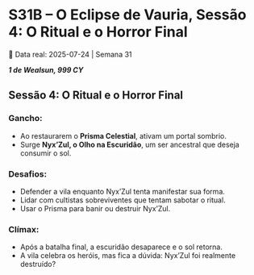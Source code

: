 # S31B – O Eclipse de Vauria, Sessão 4: O Ritual e o Horror Final
📅 Data real: 2025-07-24 | Semana 31  

***1 de Wealsun, 999 CY***
## Sessão 4: O Ritual e o Horror Final

### Gancho:
- Ao restaurarem o **Prisma Celestial**, ativam um portal sombrio.  
- Surge **Nyx’Zul, o Olho na Escuridão**, um ser ancestral que deseja consumir o sol.  

### Desafios:
- Defender a vila enquanto Nyx’Zul tenta manifestar sua forma.  
- Lidar com cultistas sobreviventes que tentam sabotar o ritual.  
- Usar o Prisma para banir ou destruir Nyx’Zul.  

### Clímax:
- Após a batalha final, a escuridão desaparece e o sol retorna.  
- A vila celebra os heróis, mas fica a dúvida: Nyx’Zul foi realmente destruído?  
